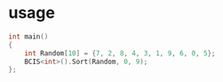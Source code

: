 # usage

```c++
int main()
{
    int Random[10] = {7, 2, 8, 4, 3, 1, 9, 6, 0, 5};
    BCIS<int>().Sort(Random, 0, 9);
};
```